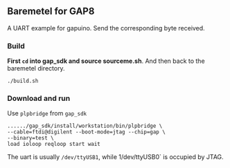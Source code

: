 ## Baremetel for GAP8

A UART example for gapuino. Send the corresponding byte received.

### Build

**First `cd` into gap_sdk and source sourceme.sh**. And then back to the baremetel directory.

    ./build.sh

### Download and run

Use `plpbridge` from `gap_sdk`

    ....../gap_sdk/install/workstation/bin/plpbridge \
    --cable=ftdi@digilent --boot-mode=jtag --chip=gap \
    --binary=test \
    load ioloop reqloop start wait

The uart is usually `/dev/ttyUSB1`, while 1/dev/ttyUSB0` is occupied by JTAG.